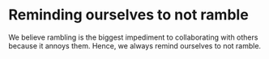 # Reminding ourselves to not ramble  

We believe rambling is the biggest impediment to collaborating with others because it annoys them. Hence, we always remind ourselves to not ramble.  
